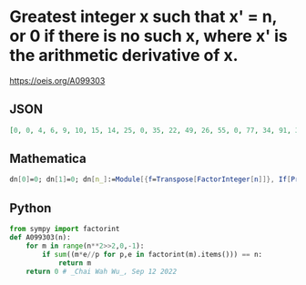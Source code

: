 # Greatest integer x such that x' \= n, or 0 if there is no such x, where x' is the arithmetic derivative of x\.
https://oeis.org/A099303
## JSON
```JSON
[0, 0, 4, 6, 9, 10, 15, 14, 25, 0, 35, 22, 49, 26, 55, 0, 77, 34, 91, 38, 121, 0, 143, 46, 169, 27, 187, 0, 221, 58, 247, 62, 289, 0, 323, 0, 361, 74, 391, 42, 437, 82, 403, 86, 529, 0, 551, 94, 589, 63, 667, 0, 713, 106, 703, 0, 841, 70, 899, 118, 961, 122, 943, 0, 1073, 0]
```
## Mathematica
```Mathematica
dn[0]=0; dn[1]=0; dn[n_]:=Module[{f=Transpose[FactorInteger[n]]}, If[PrimeQ[n], 1, Plus@@(n*f[[2]]/f[[1]])]]; d1=Table[dn[n], {n, 40000}]; Table[x=Max[Flatten[Position[d1, n]]]; If[x>-Infinity, x, 0], {n, 2, 400}]
```
## Python
```Python
from sympy import factorint
def A099303(n):
    for m in range(n**2>>2,0,-1):
        if sum((m*e//p for p,e in factorint(m).items())) == n:
            return m
    return 0 # _Chai Wah Wu_, Sep 12 2022
```
